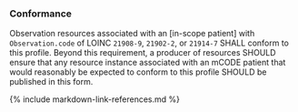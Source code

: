 ### Conformance

Observation resources associated with an [in-scope patient] with `Observation.code` of LOINC `21908-9`, `21902-2`, or `21914-7` SHALL conform to this profile. Beyond this requirement, a producer of resources SHOULD ensure that any resource instance associated with an mCODE patient that would reasonably be expected to conform to this profile SHOULD be published in this form.

{% include markdown-link-references.md %}